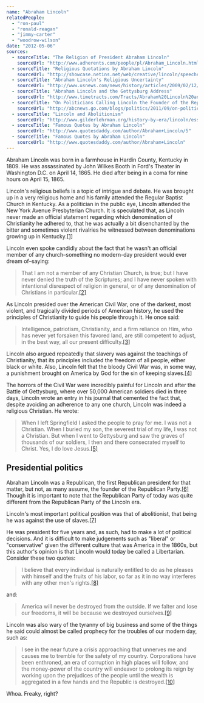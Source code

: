 ```yaml
---
name: "Abraham Lincoln"
relatedPeople:
  - "ron-paul"
  - "ronald-reagan"
  - "jimmy-carter"
  - "woodrow-wilson"
date: "2012-05-06"
sources:
  - sourceTitle: "The Religion of President Abraham Lincoln"
    sourceUrl: "http://www.adherents.com/people/pl/Abraham_Lincoln.html"
  - sourceTitle: "Religious Quotations by Abraham Lincoln"
    sourceUrl: "http://showcase.netins.net/web/creative/lincoln/speeches/faithquotes.htm"
  - sourceTitle: "Abraham Lincoln's Religious Uncertainty"
    sourceUrl: "http://www.usnews.com/news/history/articles/2009/02/12/abraham-lincolns-religious-uncertainty?page=2"
  - sourceTitle: "Abraham Lincoln and the Gettysburg Address"
    sourceUrl: "http://www.timetracts.com/Tracts/Abraham%20Lincoln%20and%20the%20Gettysburg%20Address.htm"
  - sourceTitle: "On Politicians Calling Lincoln the Founder of the Republican Party"
    sourceUrl: "http://abcnews.go.com/blogs/politics/2011/09/on-politicians-calling-lincoln-the-founder-of-the-republican-party/"
  - sourceTitle: "Lincoln and Abolitionism"
    sourceUrl: "http://www.gilderlehrman.org/history-by-era/lincoln/essays/lincoln-and-abolitionism"
  - sourceTitle: "Famous Quotes by Abraham Lincoln"
    sourceUrl: "http://www.quotesdaddy.com/author/Abraham+Lincoln/5"
  - sourceTitle: "Famous Quotes by Abraham Lincoln"
    sourceUrl: "http://www.quotesdaddy.com/author/Abraham+Lincoln"
---
```


Abraham Lincoln was born in a farmhouse in Hardin County, Kentucky in 1809. He was assassinated by John Wilkes Booth in Ford's Theater in Washington D.C. on April 14, 1865. He died after being in a coma for nine hours on April 15, 1865.

Lincoln's religious beliefs is a topic of intrigue and debate. He was brought up in a very religious home and his family attended the Regular Baptist Church in Kentucky. As a politician in the public eye, Lincoln attended the New York Avenue Presbyterian Church. It is speculated that, as Lincoln never made an official statement regarding which denomination of Christianity he adhered to, that he was actually a bit disenchanted by the bitter and sometimes violent rivalries he witnessed between denominations growing up in Kentucky.<a class="source-citation" href="#http://www.adherents.com/people/pl/Abraham_Lincoln.html" title="The Religion of President Abraham Lincoln">[1]</a>

Lincoln even spoke candidly about the fact that he wasn't an official member of any church–something no modern-day president would ever dream of–saying:

>That I am not a member of any Christian Church, is true; but I have never denied the truth of the Scriptures; and I have never spoken with intentional disrespect of religion in general, or of any denomination of Christians in particular.<a class="source-citation" href="#http://showcase.netins.net/web/creative/lincoln/speeches/faithquotes.htm" title="Religious Quotations by Abraham Lincoln">[2]</a>

As Lincoln presided over the American Civil War, one of the darkest, most violent, and tragically divided periods of American history, he used the principles of Christianity to guide his people through it. He once said:

>Intelligence, patriotism, Christianity, and a firm reliance on Him, who has never yet forsaken this favored land, are still competent to adjust, in the best way, all our present difficulty.<a class="source-citation" href="#http://showcase.netins.net/web/creative/lincoln/speeches/faithquotes.htm" title="Religious Quotations by Abraham Lincoln">[3]</a>

Lincoln also argued repeatedly that slavery was against the teachings of Christianity, that its principles included the freedom of all people, either black or white. Also, Lincoln felt that the bloody Civil War was, in some way, a punishment brought on America by God for the sin of keeping slaves.<a class="source-citation" href="#http://www.usnews.com/news/history/articles/2009/02/12/abraham-lincolns-religious-uncertainty?page=2" title="Abraham Lincoln&apos;s Religious Uncertainty">[4]</a>

The horrors of the Civil War were incredibly painful for Lincoln and after the Battle of Gettysburg, where over 50,000 American soldiers died in three days, Lincoln wrote an entry in his journal that cemented the fact that, despite avoiding an adherence to any one church, Lincoln was indeed a religious Christian. He wrote:

>When I left Springfield I asked the people to pray for me. I was not a Christian. When I buried my son, the severest trial of my life, I was not a Christian. But when I went to Gettysburg and saw the graves of thousands of our soldiers, I then and there consecrated myself to Christ. Yes, I do love Jesus.<a class="source-citation" href="#http://www.timetracts.com/Tracts/Abraham%20Lincoln%20and%20the%20Gettysburg%20Address.htm" title="Abraham Lincoln and the Gettysburg Address">[5]</a>

## Presidential politics

Abraham Lincoln was a Republican, the first Republican president for that matter, but not, as many assume, the founder of the Republican Party.<a class="source-citation" href="#http://abcnews.go.com/blogs/politics/2011/09/on-politicians-calling-lincoln-the-founder-of-the-republican-party/" title="On Politicians Calling Lincoln the Founder of the Republican Party">[6]</a> Though it is important to note that the Republican Party of today was quite different from the Republican Party of the Lincoln era.

Lincoln's most important political position was that of abolitionist, that being he was against the use of slaves.<a class="source-citation" href="#http://www.gilderlehrman.org/history-by-era/lincoln/essays/lincoln-and-abolitionism" title="Lincoln and Abolitionism">[7]</a>

He was president for five years and, as such, had to make a lot of political decisions. And it is difficult to make judgements such as "liberal" or "conservative" given the different culture that was America in the 1860s, but this author's opinion is that Lincoln would today be called a Libertarian. Consider these two quotes:

>I believe that every individual is naturally entitled to do as he pleases with himself and the fruits of his labor, so far as it in no way interferes with any other men's rights.<a class="source-citation" href="#http://www.quotesdaddy.com/author/Abraham+Lincoln/5" title="Famous Quotes by Abraham Lincoln">[8]</a>

and:

>America will never be destroyed from the outside. If we falter and lose our freedoms, it will be because we destroyed ourselves.<a class="source-citation" href="#http://www.quotesdaddy.com/author/Abraham+Lincoln" title="Famous Quotes by Abraham Lincoln">[9]</a>

Lincoln was also wary of the tyranny of big business and some of the things he said could almost be called prophecy for the troubles of our modern day, such as:

>I see in the near future a crisis approaching that unnerves me and causes me to tremble for the safety of my country. Corporations have been enthroned, an era of corruption in high places will follow, and the money-power of the country will endeavor to prolong its reign by working upon the prejudices of the people until the wealth is aggregated in a few hands and the Republic is destroyed.<a class="source-citation" href="#http://www.quotesdaddy.com/author/Abraham+Lincoln/5" title="Famous Quotes by Abraham Lincoln">[10]</a>

Whoa. Freaky, right?